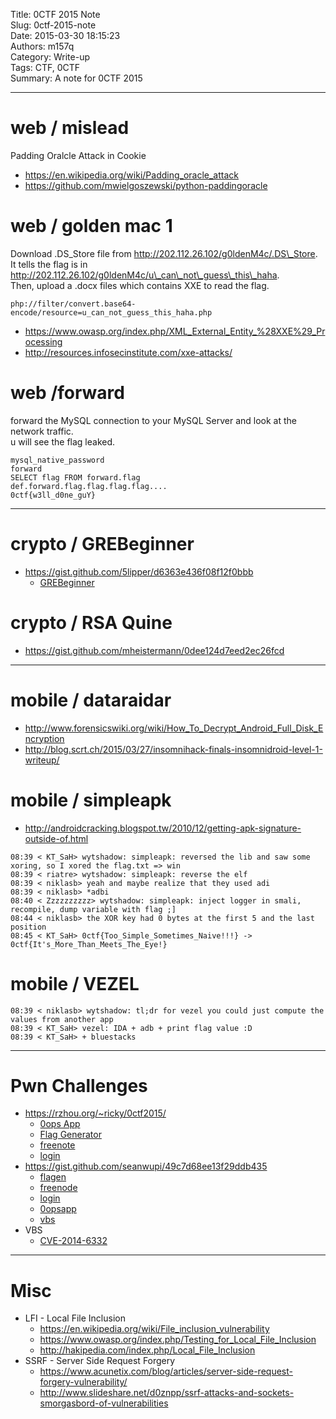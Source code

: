 Title: 0CTF 2015 Note  
Slug: 0ctf-2015-note  
Date: 2015-03-30 18:15:23  
Authors: m157q  
Category: Write-up  
Tags: CTF, 0CTF  
Summary: A note for 0CTF 2015  
  
---  
  
# web / mislead  
  
Padding Oralcle Attack in Cookie  
  
+ <https://en.wikipedia.org/wiki/Padding_oracle_attack>  
+ <https://github.com/mwielgoszewski/python-paddingoracle>  
  
  
  
# web / golden mac 1  
  
Download .DS\_Store file from http://202.112.26.102/g0ldenM4c/.DS\_Store.  
It tells the flag is in http://202.112.26.102/g0ldenM4c/u\_can\_not\_guess\_this\_haha.  
Then, upload a .docx files which contains XXE to read the flag.  
  
```  
php://filter/convert.base64-encode/resource=u_can_not_guess_this_haha.php  
```  
  
+ <https://www.owasp.org/index.php/XML_External_Entity_%28XXE%29_Processing>  
+ <http://resources.infosecinstitute.com/xxe-attacks/>  
  
  
# web /forward  
  
forward the MySQL connection to your MySQL Server and look at the network traffic.  
u will see the flag leaked.  
  
```  
mysql_native_password  
forward  
SELECT flag FROM forward.flag  
def.forward.flag.flag.flag.flag....  
0ctf{w3ll_d0ne_guY}  
```  
  
---  
  
# crypto / GREBeginner  
  
+ <https://gist.github.com/5lipper/d6363e436f08f12f0bbb>  
    + [GREBeginner](/files/0ctf-2015-note/GREBeginner.cpp)  
  
  
# crypto / RSA Quine  
  
+ <https://gist.github.com/mheistermann/0dee124d7eed2ec26fcd>  
  
---  
  
# mobile / dataraidar  
  
+ <http://www.forensicswiki.org/wiki/How_To_Decrypt_Android_Full_Disk_Encryption>  
+ <http://blog.scrt.ch/2015/03/27/insomnihack-finals-insomnidroid-level-1-writeup/>  
  
  
# mobile / simpleapk  
  
+ <http://androidcracking.blogspot.tw/2010/12/getting-apk-signature-outside-of.html>  
  
```  
08:39 < KT_SaH> wytshadow: simpleapk: reversed the lib and saw some xoring, so I xored the flag.txt => win  
08:39 < riatre> wytshadow: simpleapk: reverse the elf  
08:39 < niklasb> yeah and maybe realize that they used adi  
08:39 < niklasb> *adbi  
08:40 < Zzzzzzzzzz> wytshadow: simpleapk: inject logger in smali, recompile, dump variable with flag ;]  
08:44 < niklasb> the XOR key had 0 bytes at the first 5 and the last position  
08:45 < KT_SaH> 0ctf{Too_Simple_Sometimes_Naive!!!} -> 0ctf{It's_More_Than_Meets_The_Eye!}  
```  
  
  
  
# mobile / VEZEL  
  
```  
08:39 < niklasb> wytshadow: tl;dr for vezel you could just compute the values from another app  
08:39 < KT_SaH> vezel: IDA + adb + print flag value :D  
08:39 < KT_SaH> + bluestacks  
```  
  
---  
  
# Pwn Challenges  
  
+ <https://rzhou.org/~ricky/0ctf2015/>  
    + [0ops App](/files/0ctf-2015-note/0ops_app.py)  
    + [Flag Generator](/files/0ctf-2015-note/flaggenerator.py)  
    + [freenote](/files/0ctf-2015-note/freenote.py)  
    + [login](/files/0ctf-2015-note/login.py)  
+ <https://gist.github.com/seanwupi/49c7d68ee13f29ddb435>  
    + [flagen](https://gist.github.com/seanwupi/37ffc34032c0ada9a9d8)  
    + [freenode](https://gist.github.com/seanwupi/929df6655f2acdbab3ff)  
    + [login](https://gist.github.com/seanwupi/e4b1f039e9f949a7b972)  
    + [0opsapp](https://gist.github.com/seanwupi/713023672c42aa62ca9e)  
    + [vbs](https://gist.github.com/seanwupi/286c823afe64617c652d)  
+ VBS  
    + [CVE-2014-6332](http://www.cve.mitre.org/cgi-bin/cvename.cgi?name=CVE-2014-6332)  
  
---  
  
# Misc  
  
+ LFI - Local File Inclusion  
    + <https://en.wikipedia.org/wiki/File_inclusion_vulnerability>  
    + <https://www.owasp.org/index.php/Testing_for_Local_File_Inclusion>  
    + <http://hakipedia.com/index.php/Local_File_Inclusion>  
+ SSRF - Server Side Request Forgery  
    + <https://www.acunetix.com/blog/articles/server-side-request-forgery-vulnerability/>  
    + <http://www.slideshare.net/d0znpp/ssrf-attacks-and-sockets-smorgasbord-of-vulnerabilities>  
